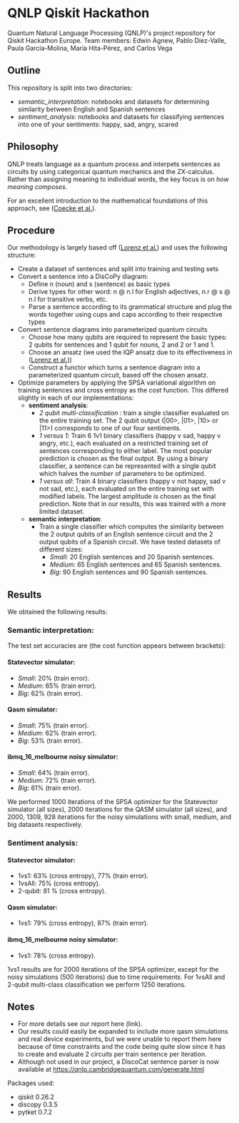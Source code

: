# QNLP Qiskit Hackathon
Quantum Natural Language Processing (QNLP)'s project repository for Qiskit Hackathon Europe. Team members: Edwin Agnew, Pablo Díez-Valle, Paula García-Molina, María Hita-Pérez,  and Carlos Vega

## Outline
This repository is split into two directories:
- *semantic_interpretation*: notebooks and datasets for determining similarity between English and Spanish sentences
- *sentiment_analysis*: notebooks and datasets for classifying sentences into one of your sentiments: happy, sad, angry, scared 

## Philosophy
QNLP treats language as a quantum process and interpets sentences as circuits by using categorical quantum mechanics and the ZX-calculus. Rather than assigning meaning to individual words, the key focus is on *how meaning composes*. 

For an excellent introduction to the mathematical foundations of this approach, see ([Coecke et al.](https://arxiv.org/abs/2012.03755)).

## Procedure
Our methodology is largely based off ([Lorenz et al.](https://arxiv.org/abs/2102.12846)) and uses the following structure:
- Create a dataset of sentences and split into training and testing sets
- Convert a sentence into a DisCoPy diagram:
  - Define n (noun) and s (sentence) as basic types 
  - Derive types for other word: n @ n.l for English adjectives, n.r @ s @ n.l for transitive verbs, etc.
  - Parse a sentence according to its grammatical structure and plug the words together using cups and caps according to their respective types
- Convert sentence diagrams into parameterized quantum circuits
  - Choose how many qubits are required to represent the basic types: 2 qubits for sentences and 1 qubit for nouns, 2 and 2 or 1 and 1.
  - Choose an ansatz (we used the IQP ansatz due to its effectiveness in ([Lorenz et al.](https://arxiv.org/abs/2102.12846)))
  - Construct a functor which turns a sentence diagram into a parameterized quantum circuit, based off the chosen ansatz. 
- Optimize parameters by applying the SPSA variational algorithm on training sentences and cross entropy as the cost function. This differed slightly in each of our implementations:
  - **sentiment analysis**:
    - *2 qubit multi-classification* : train a single classifier evaluated on the entire training set. The 2 qubit output (|00>, |01>, |10> or |11>) corresponds to one of our four sentiments. 
    - *1 versus 1*: Train 6 1v1 binary classifiers (happy v sad, happy v angry, etc.), each evaluated on a restricted training set of sentences corresponding to either label. The most popular prediction is chosen as the final output. By using a binary classifier, a sentence can be represented with a single qubit which halves the number of parameters to be optimized.
    - *1 versus all*: Train 4 binary classifiers (happy v not happy, sad v not sad, etc.), each evaluated on the entire training set with modified labels. The largest amplitude is chosen as the final prediction. Note that in our results, this was trained with a more limited dataset.
  - **semantic interpretation**:
    - Train a single classifier which computes the similarity between the 2 output qubits of an English sentence circuit and the 2 output qubits of a Spanish circuit. We have tested datasets of different sizes:
      - *Small*: 20 English sentences and 20 Spanish sentences.
      - *Medium*: 65 English sentences and 65 Spanish sentences.
      - *Big*: 90 English sentences and 90 Spanish sentences.   

## Results
We obtained the following results:
### Semantic interpretation: 
The test set accuracies are (the cost function appears between brackets):
#### Statevector simulator:
- *Small*: 20% (train error).
- *Medium*: 65% (train error).
- *Big*:  62% (train error).
#### Qasm simulator:
- *Small*: 75% (train error).
- *Medium*: 62% (train error).
- *Big*:  53% (train error).
#### ibmq_16_melbourne noisy simulator:
- *Small*: 64% (train error).
- *Medium*: 72% (train error).
- *Big*:  61% (train error).

We performed 1000 iterations of the SPSA optimizer for the Statevector simulator (all sizes), 2000 iterations for the QASM simulator (all sizes), and 2000, 1309, 928 iterations for the noisy simulations with small, medium, and big datasets respectively.
### Sentiment analysis: 
#### Statevector simulator:
- 1vs1: 63% (cross entropy), 77% (train error).
- 1vsAll: 75% (cross entropy).
- 2-qubit: 81 % (cross entropy).
#### Qasm simulator:
- 1vs1: 79% (cross entropy), 87% (train error).
#### ibmq_16_melbourne noisy simulator:
- 1vs1: 78% (cross entropy).

1vs1 results are for 2000 iterations of the SPSA optimizer, except for the noisy simulations (500 iterations) due to time requirements. For 1vsAll and 2-qubit multi-class classification we perform 1250 iterations.

## Notes

- For more details see our report here (link).
- Our results could easily be expanded to include more qasm simulations and real device experiments, but we were unable to report them here because of time constraints and the code being quite slow since it has to create and evaluate 2 circuits per train sentence per iteration.
- Although not used in our project, a DiscoCat sentence parser is now available at https://qnlp.cambridgequantum.com/generate.html


Packages used:
- qiskit 0.26.2
- discopy 0.3.5
- pytket 0.7.2
